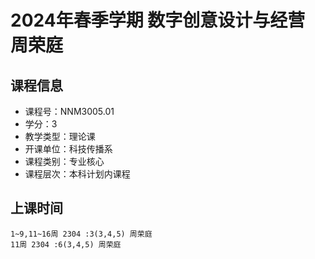 # 2024年春季学期 数字创意设计与经营 周荣庭






## 课程信息

- 课程号：NNM3005.01
- 学分：3
- 教学类型：理论课
- 开课单位：科技传播系
- 课程类别：专业核心
- 课程层次：本科计划内课程

## 上课时间

```
1~9,11~16周 2304 :3(3,4,5) 周荣庭
11周 2304 :6(3,4,5) 周荣庭
```

